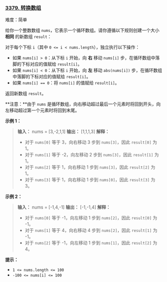 ### [3379\. 转换数组](https://leetcode.cn/problems/transformed-array/)

难度：简单

给你一个整数数组 `nums`，它表示一个循环数组。请你遵循以下规则创建一个大小 **相同** 的新数组 `result`：

对于每个下标 `i`（其中 `0 <= i < nums.length`），独立执行以下操作：

- 如果 `nums[i] > 0`：从下标 `i` 开始，向 **右** 移动 `nums[i]` 步，在循环数组中落脚的下标对应的值赋给 `result[i]`。
- 如果 `nums[i] < 0`：从下标 `i` 开始，向 **左** 移动 `abs(nums[i])` 步，在循环数组中落脚的下标对应的值赋给 `result[i]`。
- 如果 `nums[i] == 0`：将 `nums[i]` 的值赋给 `result[i]`。

返回新数组 `result`。

**注意：**由于 `nums` 是循环数组，向右移动超过最后一个元素时将回到开头，向左移动超过第一个元素时将回到末尾。

**示例 1：**

> **输入：** nums = [3,-2,1,1]
> **输出：** [1,1,1,3]
> **解释：**
> 
> - 对于 `nums[0]` 等于 3，向右移动 3 步到 `nums[3]`，因此 `result[0]` 为 1。
> - 对于 `nums[1]` 等于 -2，向左移动 2 步到 `nums[3]`，因此 `result[1]` 为 1。
> - 对于 `nums[2]` 等于 1，向右移动 1 步到 `nums[3]`，因此 `result[2]` 为 1。
> - 对于 `nums[3]` 等于 1，向右移动 1 步到 `nums[0]`，因此 `result[3]` 为 3。

**示例 2：**

> **输入：** nums = [-1,4,-1]
> **输出：** [-1,-1,4]
> **解释：**
>
> - 对于 `nums[0]` 等于 -1，向左移动 1 步到 `nums[2]`，因此 `result[0]` 为 -1。
> - 对于 `nums[1]` 等于 4，向右移动 4 步到 `nums[2]`，因此 `result[1]` 为 -1。
> - 对于 `nums[2]` 等于 -1，向左移动 1 步到 `nums[1]`，因此 `result[2]` 为 4。

**提示：**

- `1 <= nums.length <= 100`
- `-100 <= nums[i] <= 100`
